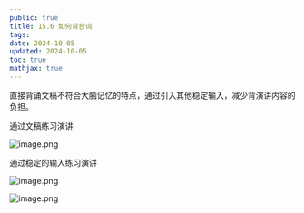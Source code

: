 ```yaml
---
public: true
title: 15.6 如何背台词
tags:
date: 2024-10-05
updated: 2024-10-05
toc: true
mathjax: true
---
```


直接背诵文稿不符合大脑记忆的特点，通过引入其他稳定输入，减少背演讲内容的负担。

通过文稿练习演讲

![image.png](/assets/image_1696927844044_0.png)

通过稳定的输入练习演讲

![image.png](/assets/image_1696927890350_0.png)

![image.png](/assets/image_1696928072370_0.png)


